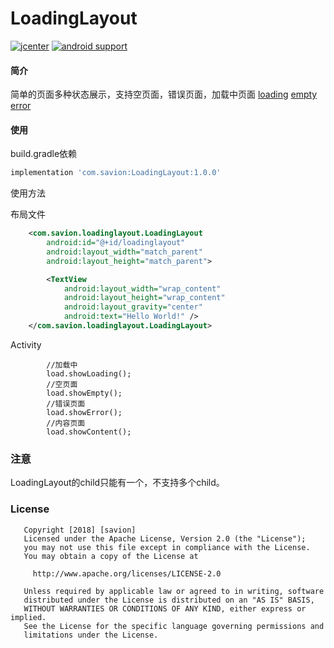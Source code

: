 LoadingLayout
===

[![jcenter](https://img.shields.io/badge/jcenter-1.0.0-green.svg)](https://bintray.com/savion1162336040/maven/LoadingLayout)
[![android support](https://img.shields.io/badge/Android%20Support-14%2B-blue.svg)]()
#### 简介

简单的页面多种状态展示，支持空页面，错误页面，加载中页面
[loading](img/loading.png)
[empty](/img/empty.png)
[error](/img/error.png)

#### 使用

build.gradle依赖
```groovy
implementation 'com.savion:LoadingLayout:1.0.0'
```
使用方法

布局文件
```xml
    <com.savion.loadinglayout.LoadingLayout
        android:id="@+id/loadinglayout"
        android:layout_width="match_parent"
        android:layout_height="match_parent">

        <TextView
            android:layout_width="wrap_content"
            android:layout_height="wrap_content"
            android:layout_gravity="center"
            android:text="Hello World!" />
    </com.savion.loadinglayout.LoadingLayout>
```
Activity
```text
        //加载中
        load.showLoading();
        //空页面
        load.showEmpty();
        //错误页面
        load.showError();
        //内容页面
        load.showContent();
```

### 注意

LoadingLayout的child只能有一个，不支持多个child。

### License

```text
   Copyright [2018] [savion]
   Licensed under the Apache License, Version 2.0 (the "License");
   you may not use this file except in compliance with the License.
   You may obtain a copy of the License at

     http://www.apache.org/licenses/LICENSE-2.0

   Unless required by applicable law or agreed to in writing, software
   distributed under the License is distributed on an "AS IS" BASIS,
   WITHOUT WARRANTIES OR CONDITIONS OF ANY KIND, either express or implied.
   See the License for the specific language governing permissions and
   limitations under the License.
```

